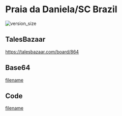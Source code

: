 # Praia da Daniela/SC Brazil

![version_size](https://raw.githubusercontent.com/johnfercher/taleslab/main/cmd/elevations/danielabeach/image.png)

## TalesBazaar
https://talesbazaar.com/board/864

## Base64
[filename](https://raw.githubusercontent.com/johnfercher/taleslab/main/cmd/elevations/danielabeach/data.txt ':include :type=code')

## Code
[filename](https://raw.githubusercontent.com/johnfercher/taleslab/main/cmd/elevations/danielabeach/main.go ':include :type=code')